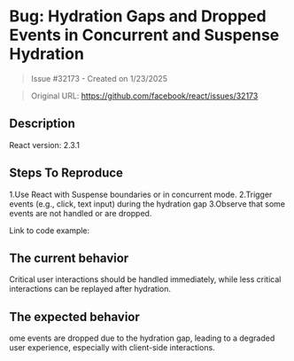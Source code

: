 # Bug: Hydration Gaps and Dropped Events in Concurrent and Suspense Hydration

> Issue #32173 - Created on 1/23/2025

> Original URL: https://github.com/facebook/react/issues/32173

## Description

<!--
 There is a delay between calling createRoot or createSyncRoot and committing the hydrated tree, leading to gaps in rendering. During these gaps, events issued on dehydrated DOM nodes are dropped. This issue is more prominent in batched and concurrent modes, where there are delays in starting the render or during yielding. For Suspense boundaries, Partial Hydration also introduces gaps between rendering levels. This problem prevents certain user events from being handled correctly until after the tree is fully hydrated.
-->

React version: 2.3.1

## Steps To Reproduce

1.Use React with Suspense boundaries or in concurrent mode.
2.Trigger events (e.g., click, text input) during the hydration gap
3.Observe that some events are not handled or are dropped.

<!--
  <!DOCTYPE html>
<html lang="en">
<head>
  <meta charset="UTF-8">
  <meta name="viewport" content="width=device-width, initial-scale=1.0">
  <title>Hydration Gap Example</title>
  <script src="https://unpkg.com/react@18/umd/react.development.js"></script>
  <script src="https://unpkg.com/react-dom@18/umd/react-dom.development.js"></script>
</head>
<body>
  <div id="root"></div>

  <script type="text/javascript">
    const { useState, useEffect } = React;

    // Simulate a delay in rendering (such as in Concurrent Mode or Suspense boundaries)
    const DelayedComponent = () => {
      const [hydrated, setHydrated] = useState(false);

      // Simulate the hydration process
      useEffect(() => {
        setTimeout(() => {
          setHydrated(true);
        }, 3000); // Delay for 3 seconds (simulating hydration gap)
      }, []);

      // Handle a click event that will be missed during the hydration gap
      const handleClick = () => {
        alert("Button clicked!");
      };

      if (!hydrated) {
        // Show a placeholder or loading state while waiting for hydration
        return <div>Loading...</div>;
      }

      // This button will miss the first click event if clicked before hydration is done
      return (
        <div>
          <button onClick={handleClick}>Click me!</button>
        </div>
      );
    };

    const App = () => {
      return (
        <div>
          <h1>Hydration Gap Example</h1>
          <DelayedComponent />
        </div>
      );
    };

    // Initially render the component server-side (SSRed content)
    ReactDOM.hydrate(<App />, document.getElementById('root'));

    // Simulate a client-side hydration
    document.addEventListener('DOMContentLoaded', () => {
      ReactDOM.hydrate(<App />, document.getElementById('root'));
    });
  </script>
</body>
</html>



Steps to Reproduce the Bug:
Initial Render:

The page renders with the message "Loading..." and the button appears after a 3-second delay. During this period, the component is "not hydrated."
User Interaction:

If the user clicks the button before the component is hydrated (within the 3-second delay), the event will be dropped or missed because the button is still in the "dehydrated" state.
Component Hydration:

After the delay, the component becomes hydrated and ready to handle events properly. Any further clicks will work as expected.


-->

Link to code example:

<!--
  import React, { useState, useEffect } from 'react';
import ReactDOM from 'react-dom';

// Simulate a delay in rendering (such as in Concurrent Mode or Suspense boundaries)
const DelayedComponent = () => {
  const [hydrated, setHydrated] = useState(false);

  // Simulate the hydration process
  useEffect(() => {
    setTimeout(() => {
      setHydrated(true);
    }, 3000); // Delay for 3 seconds (simulating hydration gap)
  }, []);

  // Handle a click event that will be missed during the hydration gap
  const handleClick = () => {
    alert("Button clicked!");
  };

  if (!hydrated) {
    // Show a placeholder or loading state while waiting for hydration
    return <div>Loading...</div>;
  }

  // This button will miss the first click event if clicked before hydration is done
  return (
    <div>
      <button onClick={handleClick}>Click me!</button>
    </div>
  );
};

const App = () => {
  return (
    <div>
      <h1>Hydration Gap Example</h1>
      <DelayedComponent />
    </div>
  );
};

// Initially render the component server-side (SSRed content)
ReactDOM.hydrate(<App />, document.getElementById('root'));

// For the sake of example, simulating a client-side hydration
document.addEventListener('DOMContentLoaded', () => {
  ReactDOM.hydrate(<App />, document.getElementById('root'));
});

-->

## The current behavior
Critical user interactions should be handled immediately, while less critical interactions can be replayed after hydration.

## The expected behavior
ome events are dropped due to the hydration gap, leading to a degraded user experience, especially with client-side interactions.

